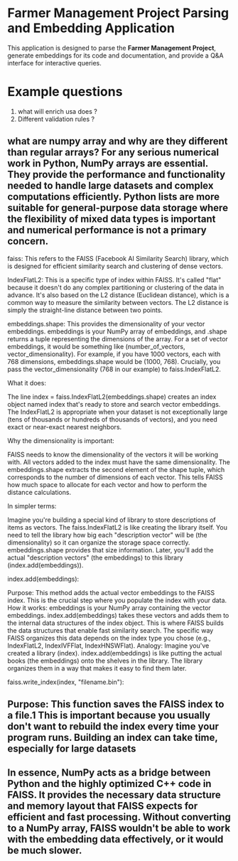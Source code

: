 # Farmer Management Project Parsing and Embedding Application

This application is designed to parse the **Farmer Management Project**, generate embeddings for its code and documentation, and provide a Q&A interface for interactive queries.


# Example questions
1. what will enrich usa does ?
2. Different validation rules ?






















what are numpy array and why are they different than regular arrays?
For any serious numerical work in Python, NumPy arrays are essential.  They provide the performance and functionality needed to handle large datasets and complex computations efficiently. Python lists are more suitable for general-purpose data storage where the flexibility of mixed data types is important and numerical performance is not a primary concern.
---------------


faiss: This refers to the FAISS (Facebook AI Similarity Search) library, which is designed for efficient similarity search and clustering of dense vectors.

IndexFlatL2: This is a specific type of index within FAISS.  It's called "flat" because it doesn't do any complex partitioning or clustering of the data in advance.  It's also based on the L2 distance (Euclidean distance), which is a common way to measure the similarity between vectors.  The L2 distance is simply the straight-line distance between two points.

embeddings.shape: This provides the dimensionality of your vector embeddings.  embeddings is your NumPy array of embeddings, and .shape returns a tuple representing the dimensions of the array.  For a set of vector embeddings, it would be something like (number_of_vectors, vector_dimensionality).  For example, if you have 1000 vectors, each with 768 dimensions, embeddings.shape would be (1000, 768).  Crucially, you pass the vector_dimensionality (768 in our example) to faiss.IndexFlatL2.

What it does:

The line index = faiss.IndexFlatL2(embeddings.shape) creates an index object named index that's ready to store and search vector embeddings.  The IndexFlatL2 is appropriate when your dataset is not exceptionally large (tens of thousands or hundreds of thousands of vectors), and you need exact or near-exact nearest neighbors.

Why the dimensionality is important:

FAISS needs to know the dimensionality of the vectors it will be working with.  All vectors added to the index must have the same dimensionality.  The embeddings.shape extracts the second element of the shape tuple, which corresponds to the number of dimensions of each vector.  This tells FAISS how much space to allocate for each vector and how to perform the distance calculations.

In simpler terms:

Imagine you're building a special kind of library to store descriptions of items as vectors.  The faiss.IndexFlatL2 is like creating the library itself.  You need to tell the library how big each "description vector" will be (the dimensionality) so it can organize the storage space correctly.  embeddings.shape provides that size information.  Later, you'll add the actual "description vectors" (the embeddings) to this library (index.add(embeddings)).

index.add(embeddings):

Purpose: This method adds the actual vector embeddings to the FAISS index. This is the crucial step where you populate the index with your data.
How it works: embeddings is your NumPy array containing the vector embeddings. index.add(embeddings) takes these vectors and adds them to the internal data structures of the index object. This is where FAISS builds the data structures that enable fast similarity search. The specific way FAISS organizes this data depends on the index type you chose (e.g., IndexFlatL2, IndexIVFFlat, IndexHNSWFlat).
Analogy: Imagine you've created a library (index). index.add(embeddings) is like putting the actual books (the embeddings) onto the shelves in the library. The library organizes them in a way that makes it easy to find them later.

faiss.write_index(index, "filename.bin"):

Purpose: This function saves the FAISS index to a file.1 This is important because you usually don't want to rebuild the index every time your program runs. Building an index can take time, especially for large datasets
---------------------
In essence, NumPy acts as a bridge between Python and the highly optimized C++ code in FAISS.  It provides the necessary data structure and memory layout that FAISS expects for efficient and fast processing.  Without converting to a NumPy array, FAISS wouldn't be able to work with the embedding data effectively, or it would be much slower.
--------------------
